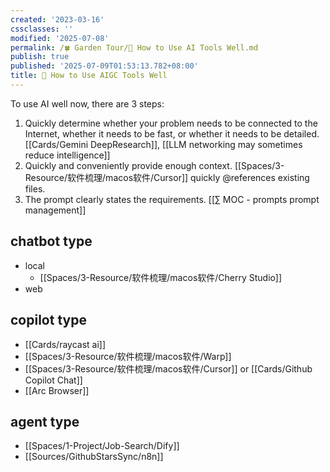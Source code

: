 ```yaml
---
created: '2023-03-16'
cssclasses: ''
modified: '2025-07-08'
permalink: /🍀 Garden Tour/🔧 How to Use AI Tools Well.md
publish: true
published: '2025-07-09T01:53:13.782+08:00'
title: 🤖 How to Use AIGC Tools Well
---
```

To use AI well now, there are 3 steps:

1. Quickly determine whether your problem needs to be connected to the Internet, whether it needs to be fast, or whether it needs to be detailed. [[Cards/Gemini DeepResearch]], [[LLM networking may sometimes reduce intelligence]]
2. Quickly and conveniently provide enough context. [[Spaces/3-Resource/软件梳理/macos软件/Cursor]] quickly @references existing files.
3. The prompt clearly states the requirements. [[∑ MOC - prompts prompt management]]

## chatbot type

- local
	- [[Spaces/3-Resource/软件梳理/macos软件/Cherry Studio]]
- web

## copilot type

- [[Cards/raycast ai]]
- [[Spaces/3-Resource/软件梳理/macos软件/Warp]]
- [[Spaces/3-Resource/软件梳理/macos软件/Cursor]] or [[Cards/Github Copilot Chat]]
- [[Arc Browser]]

## agent type

- [[Spaces/1-Project/Job-Search/Dify]]
- [[Sources/GithubStarsSync/n8n]] 